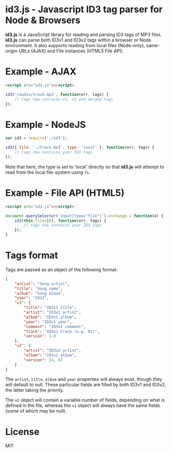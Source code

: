 id3.js - Javascript ID3 tag parser for Node & Browsers
===

**id3.js** is a JavaScript library for reading and parsing ID3 tags of MP3 files. **id3.js** can parse both ID3v1 and ID3v2 tags within a browser or Node environment. It also supports reading from local files (Node-only), same-origin URLs (AJAX) and File instances (HTML5 File API).

Example - AJAX
===

```html
<script src="id3.js"></script>
```

```javascript
id3('/audio/track.mp3', function(err, tags) {
	// tags now contains v1, v2 and merged tags
});
```

Example - NodeJS
===

```javascript
var id3 = require('./id3');

id3({ file: './track.mp3', type: 'local' }, function(err, tags) {
	// tags now contains your ID3 tags
});
```

Note that here, the type is set to 'local' directly so that **id3.js** will attempt to read from the local file-system using `fs`.

Example - File API (HTML5)
===

```html
<script src="id3.js"></script>
```

```javascript
document.querySelector('input[type="file"]').onchange = function(e) {
	id3(this.files[0], function(err, tags) {
		// tags now contains your ID3 tags
	});
}
```

Tags format
===

Tags are passed as an object of the following format:

```json
{
	"artist": "Song artist",
	"title": "Song name",
	"album": "Song album",
	"year": "2013",
	"v1": {
		"title": "ID3v1 title",
		"artist": "ID3v1 artist",
		"album": "ID3v1 album",
		"year": "ID3v1 year",
		"comment": "ID3v1 comment",
		"track": "ID3v1 track (e.g. 02)",
		"version": 1.0
	},
	"v2": {
		"artist": "ID3v2 artist",
		"album": "ID3v2 album",
		"version": [4, 0]
	}
}
````

The `artist`, `title`, `album` and `year` properties will always exist, though they will default to null. These particular fields are filled by both ID3v1 and ID3v2, the latter taking the priority.

The `v2` object will contain a variable number of fields, depending on what is defined in the file, whereas the `v1` object will always have the same fields (some of which may be null).

License
===

MIT
